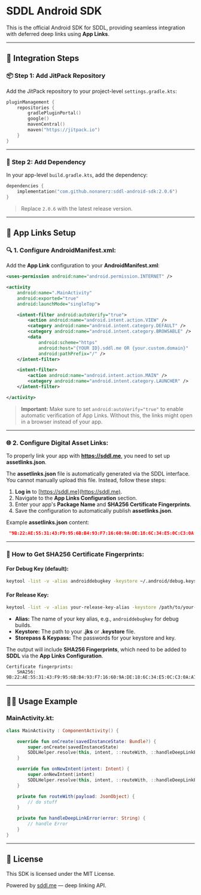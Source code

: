 # SDDL Android SDK

This is the official Android SDK for SDDL, providing seamless integration with deferred deep links using **App Links**.

---

## 🚀 **Integration Steps**

### 📦 **Step 1: Add JitPack Repository**
Add the JitPack repository to your project-level `settings.gradle.kts`:

```kotlin
pluginManagement {
    repositories {
        gradlePluginPortal()
        google()
        mavenCentral()
        maven("https://jitpack.io")
    }
}
```

---

### 🔗 **Step 2: Add Dependency**
In your app-level `build.gradle.kts`, add the dependency:

```kotlin
dependencies {
    implementation("com.github.nonanerz:sddl-android-sdk:2.0.6")
}
```

> Replace `2.0.6` with the latest release version.

---

## 📲 **App Links Setup**

### 🔍 **1. Configure AndroidManifest.xml:**
Add the **App Link** configuration to your **AndroidManifest.xml**:

```xml
<uses-permission android:name="android.permission.INTERNET" />

<activity
    android:name=".MainActivity"
    android:exported="true"
    android:launchMode="singleTop">

    <intent-filter android:autoVerify="true">
        <action android:name="android.intent.action.VIEW" />
        <category android:name="android.intent.category.DEFAULT" />
        <category android:name="android.intent.category.BROWSABLE" />
        <data
            android:scheme="https"
            android:host="{YOUR ID}.sddl.me OR {your.custom.domain}"
            android:pathPrefix="/" />
    </intent-filter>

    <intent-filter>
        <action android:name="android.intent.action.MAIN" />
        <category android:name="android.intent.category.LAUNCHER" />
    </intent-filter>

</activity>
```

> **Important:** Make sure to set `android:autoVerify="true"` to enable automatic verification of App Links. Without this, the links might open in a browser instead of your app.

---

### 🌐 **2. Configure Digital Asset Links:**

To properly link your app with **https://sddl.me**, you need to set up **assetlinks.json**.

The **assetlinks.json** file is automatically generated via the SDDL interface. You cannot manually upload this file. Instead, follow these steps:

1. **Log in** to [https://sddl.me](https://sddl.me).
2. Navigate to the **App Links Configuration** section.
3. Enter your app's **Package Name** and **SHA256 Certificate Fingerprints**.
4. Save the configuration to automatically publish **assetlinks.json**.

Example **assetlinks.json** content:

```json
 "9B:22:AE:55:31:43:F9:95:6B:B4:93:F7:16:60:9A:DE:18:6C:34:E5:0C:C3:0A:A7:72:04:50:E6:03:84:A0:1F"
```

---

### 🔑 **How to Get SHA256 Certificate Fingerprints:**

#### **For Debug Key (default):**

```sh
keytool -list -v -alias androiddebugkey -keystore ~/.android/debug.keystore -storepass android -keypass android
```

#### **For Release Key:**

```sh
keytool -list -v -alias your-release-key-alias -keystore /path/to/your-release-key.jks
```

- **Alias:** The name of your key alias, e.g., `androiddebugkey` for debug builds.
- **Keystore:** The path to your **.jks** or **.keystore** file.
- **Storepass & Keypass:** The passwords for your keystore and key.

The output will include **SHA256 Fingerprints**, which need to be added to **SDDL** via the **App Links Configuration**.

```plaintext
Certificate fingerprints:
    SHA256: 9B:22:AE:55:31:43:F9:95:6B:B4:93:F7:16:60:9A:DE:18:6C:34:E5:0C:C3:0A:A7:72:04:50:E6:03:84:A0:1F
```

---

## 🧑‍💻 **Usage Example**

### **MainActivity.kt:**

```kotlin
class MainActivity : ComponentActivity() {

    override fun onCreate(savedInstanceState: Bundle?) {
        super.onCreate(savedInstanceState)
        SDDLHelper.resolve(this, intent, ::routeWith, ::handleDeepLinkError)
    }

    override fun onNewIntent(intent: Intent) {
        super.onNewIntent(intent)
        SDDLHelper.resolve(this, intent, ::routeWith, ::handleDeepLinkError)
    }

    private fun routeWith(payload: JsonObject) {
        // do stuff
    }

    private fun handleDeepLinkError(error: String) {
        // handle Error
    }
}
```

---

## 📄 **License**
This SDK is licensed under the MIT License.

Powered by [sddl.me](https://sddl.me) — deep linking API.
